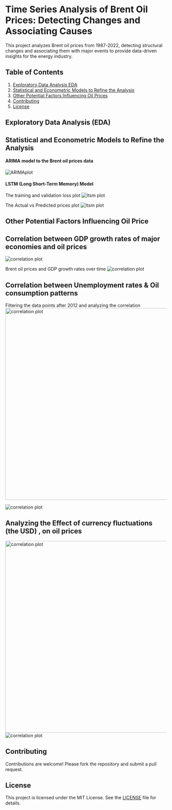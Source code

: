 # Time Series Analysis of Brent Oil Prices: Detecting Changes and Associating Causes

This project analyzes Brent oil prices from 1987-2022, detecting structural changes and associating them with major events to provide data-driven insights for the energy industry.

## Table of Contents

1. [Exploratory Data Analysis EDA](#exploratory-data-analysis-eda)
2. [Statistical and Econometric Models to Refine the Analysis](#statistical-and-econometric-models-to-refine-the-analysis)
3. [Other Potential Factors Influencing Oil Prices](#other-potential-factors-influencing-oil-prices)
4. [Contributing](#contributing)
5. [License](#license)

## Exploratory Data Analysis (EDA)

## Statistical and Econometric Models to Refine the Analysis

#### ARIMA model to the Brent oil prices data

<img src="https://github.com/Daniel-Andarge/AiML-brent-oil-price-analysis/blob/main/assets/model/ARIMAModelResiduals.png" alt="ARIMAplot" />

#### LSTM (Long Short-Term Memory) Model

The training and validation loss plot
<img src="https://github.com/Daniel-Andarge/AiML-brent-oil-price-analysis/blob/main/assets/model/ltsm_loss_plot.png" alt="ltsm plot" />

The Actual vs Predicted prices plot
<img src="https://github.com/Daniel-Andarge/AiML-brent-oil-price-analysis/blob/main/assets/model/actual_vs_pridiction_plot.png" alt="ltsm plot"/>

## Other Potential Factors Influencing Oil Price

## Correlation between GDP growth rates of major economies and oil prices

<img src="https://github.com/Daniel-Andarge/AiML-brent-oil-price-analysis/blob/main/assets/eda/corre_btn_gdp_and_oil.png" alt="correlation plot" />

Brent oil prices and GDP growth rates over time
<img src="https://github.com/Daniel-Andarge/AiML-brent-oil-price-analysis/blob/main/assets/eda/brent_oil_gdp_over_time.png" alt="correlation plot" />

## Correlation between Unemployment rates & Oil consumption patterns

Filtering the data points after 2012 and analyzing the correlation
<img src="https://github.com/Daniel-Andarge/AiML-brent-oil-price-analysis/blob/main/assets/eda/corr_matrix3_2012.png" alt="correlation plot" width="600"/>

<img src="https://github.com/Daniel-Andarge/AiML-brent-oil-price-analysis/blob/main/assets/eda/umemp_vs_oil_time_2012.png" alt="correlation plot" />

## Analyzing the Effect of currency fluctuations (the USD) , on oil prices

<img src="https://github.com/Daniel-Andarge/AiML-brent-oil-price-analysis/blob/main/assets/eda/corr_matrix4_usd.png" alt="correlation plot" width="600"/>

<img src="https://github.com/Daniel-Andarge/AiML-brent-oil-price-analysis/blob/main/assets/eda/usd_oil_price_time.png" alt="correlation plot" />

## Contributing

Contributions are welcome! Please fork the repository and submit a pull request.

## License

This project is licensed under the MIT License. See the [LICENSE](LICENSE) file for details.
